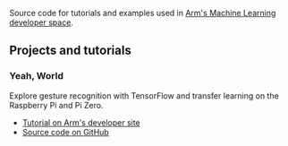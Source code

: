 Source code for tutorials and examples used in [Arm's Machine Learning developer space](https://developer.arm.com/technologies/machine-learning-on-arm/developer-material).

## Projects and tutorials

### Yeah, World
Explore gesture recognition with TensorFlow and transfer learning on the Raspberry Pi and Pi Zero.

* [Tutorial on Arm's developer site](https://developer.arm.com/technologies/machine-learning-on-arm/developer-material/how-to-guides/teach-your-raspberry-pi-yeah-world)
* [Source code on GitHub](yeah-world/README.md)
